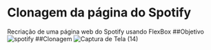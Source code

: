 # Clonagem da página do Spotify
 Recriação de uma página web do Spotify usando FlexBox
##Objetivo
 ![spotify](https://user-images.githubusercontent.com/69735292/115403798-20727a00-a1c3-11eb-971b-2037cc6589a9.png)
##Clonagem
 ![Captura de Tela (14)](https://user-images.githubusercontent.com/69735292/115403737-15b7e500-a1c3-11eb-9235-53b5a641e91d.png)
